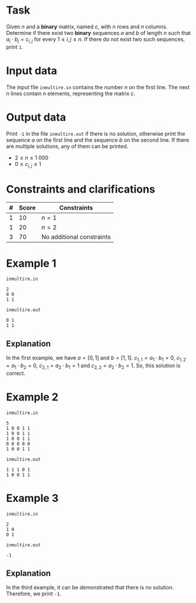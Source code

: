 # Task

Given $n$ and a **binary** matrix, named $c$, with $n$ rows and $n$ columns. Determine if there exist two **binary** sequences $a$ and $b$ of length $n$ such that $a_i \cdot b_j = c_{i,j}$ for every $1 \leq i, j \leq n$. If there do not exist two such sequences, print `1`.

# Input data

The input file `inmultire.in` contains the number $n$ on the first line. The next $n$ lines contain $n$ elements, representing the matrix $c$.

# Output data

Print `-1` in the file `inmultire.out` if there is no solution, otherwise print the sequence $a$ on the first line and the sequence $b$ on the second line. If there are multiple solutions, any of them can be printed.

* $2 \leq n \leq 1 \ 000$
* $0 \leq c_{i, j} \leq 1$
 
# Constraints and clarifications

|#|Score|Constraints|
|-|-|--------|
|1|10|$n = 1$|
|1|20|$n = 2$|
|3|70|No additional constraints|

# Example 1
`inmultire.in`
```
2
0 0
1 1
```
`inmultire.out`
```
0 1
1 1
```

## Explanation

In the first example, we have $a = [0, 1]$ and $b = [1, 1]$. $c_{1, 1} = a_1 \cdot b_1 = 0$, $c_{1, 2} = a_1 \cdot b_2 = 0$, $c_{2, 1} = a_2 \cdot b_1 = 1$ and $c_{2, 2} = a_2 \cdot b_2 = 1$. So, this solution is correct.

# Example 2
`inmultire.in`
```
5
1 0 0 1 1
1 0 0 1 1
1 0 0 1 1
0 0 0 0 0
1 0 0 1 1
```
`inmultire.out`
```
1 1 1 0 1
1 0 0 1 1
```

# Example 3
`inmultire.in`
```
2
1 0 
0 1
```
`inmultire.out`
```
-1
```

## Explanation

In the third example, it can be demonstrated that there is no solution. Therefore, we print `-1`.